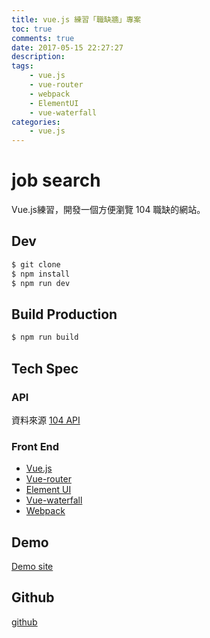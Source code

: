 ```yaml
---
title: vue.js 練習「職缺牆」專案
toc: true
comments: true
date: 2017-05-15 22:27:27
description:
tags: 
    - vue.js
    - vue-router
    - webpack
    - ElementUI
    - vue-waterfall
categories:
    - vue.js
---
```

# job search

Vue.js練習，開發一個方便瀏覽 104 職缺的網站。

## Dev

``` bash
$ git clone
$ npm install
$ npm run dev
```

## Build Production

``` bash
$ npm run build
```

## Tech Spec

### API 
資料來源 [104 API](http://www.104.com.tw/i/api_doc/jobsearch/) 

### Front End
* [Vue.js](https://cn.vuejs.org/v2/guide/)
* [Vue-router](https://router.vuejs.org/zh-cn/)
* [Element UI](http://element.eleme.io/#/zh-CN)
* [Vue-waterfall](https://github.com/MopTym/vue-waterfall)
* [Webpack](https://webpack.github.io/)

## Demo
[Demo site](https://force416.github.io/job-search/#/)

## Github

[github](https://github.com/force416/job-search)

